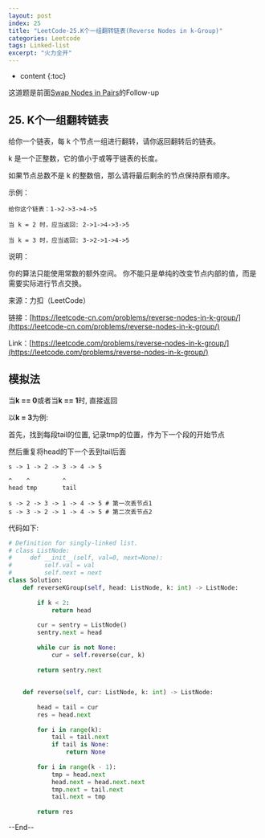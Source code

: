 ```yaml
---
layout: post
index: 25
title: "LeetCode-25.K个一组翻转链表(Reverse Nodes in k-Group)"
categories: Leetcode
tags: Linked-list
excerpt: "火力全开"
---
```


* content
{:toc}

这道题是前面[Swap Nodes in Pairs](http://geemaple.github.io/2020/08/01/leetcode-24/)的Follow-up

## 25. K个一组翻转链表

给你一个链表，每 k 个节点一组进行翻转，请你返回翻转后的链表。

k 是一个正整数，它的值小于或等于链表的长度。

如果节点总数不是 k 的整数倍，那么请将最后剩余的节点保持原有顺序。

示例：

```
给你这个链表：1->2->3->4->5

当 k = 2 时，应当返回: 2->1->4->3->5

当 k = 3 时，应当返回: 3->2->1->4->5
```

说明：

你的算法只能使用常数的额外空间。
你不能只是单纯的改变节点内部的值，而是需要实际进行节点交换。

来源：力扣（LeetCode）

链接：[https://leetcode-cn.com/problems/reverse-nodes-in-k-group/](https://leetcode-cn.com/problems/reverse-nodes-in-k-group/)

Link：[https://leetcode.com/problems/reverse-nodes-in-k-group/](https://leetcode.com/problems/reverse-nodes-in-k-group/)
   
## 模拟法

当**k == 0**或者当**k == 1**时, 直接返回

以**k = 3**为例:

首先，找到每段tail的位置, 记录tmp的位置，作为下一个段的开始节点

然后重复将head的下一个丢到tail后面

```
s -> 1 -> 2 -> 3 -> 4 -> 5

^    ^         ^
head tmp       tail

s -> 2 -> 3 -> 1 -> 4 -> 5 # 第一次丢节点1
s -> 3 -> 2 -> 1 -> 4 -> 5 # 第二次丢节点2
```

代码如下:

```python
# Definition for singly-linked list.
# class ListNode:
#     def __init__(self, val=0, next=None):
#         self.val = val
#         self.next = next
class Solution:
    def reverseKGroup(self, head: ListNode, k: int) -> ListNode:
        
        if k < 2:
            return head
        
        cur = sentry = ListNode()
        sentry.next = head
        
        while cur is not None:
            cur = self.reverse(cur, k)
            
        return sentry.next
        
        
    def reverse(self, cur: ListNode, k: int) -> ListNode:
        
        head = tail = cur
        res = head.next
        
        for i in range(k):
            tail = tail.next
            if tail is None:
                return None
         
        for i in range(k - 1):
            tmp = head.next
            head.next = head.next.next
            tmp.next = tail.next
            tail.next = tmp
            
        return res
```
--End--


